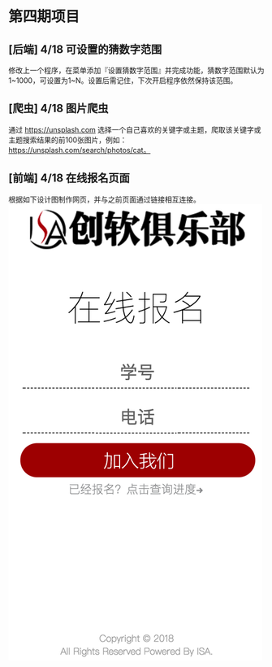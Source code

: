# 第四期项目

## [后端] 4/18 可设置的猜数字范围
修改上一个程序，在菜单添加『设置猜数字范围』并完成功能，猜数字范围默认为1~1000，可设置为1~N。设置后需记住，下次开启程序依然保持该范围。

## [爬虫] 4/18 图片爬虫
通过 https://unsplash.com 选择一个自己喜欢的关键字或主题，爬取该关键字或主题搜索结果的前100张图片，例如：https://unsplash.com/search/photos/cat。

## [前端] 4/18 在线报名页面
根据如下设计图制作网页，并与之前页面通过链接相互连接。
![在线报名](./02.png)